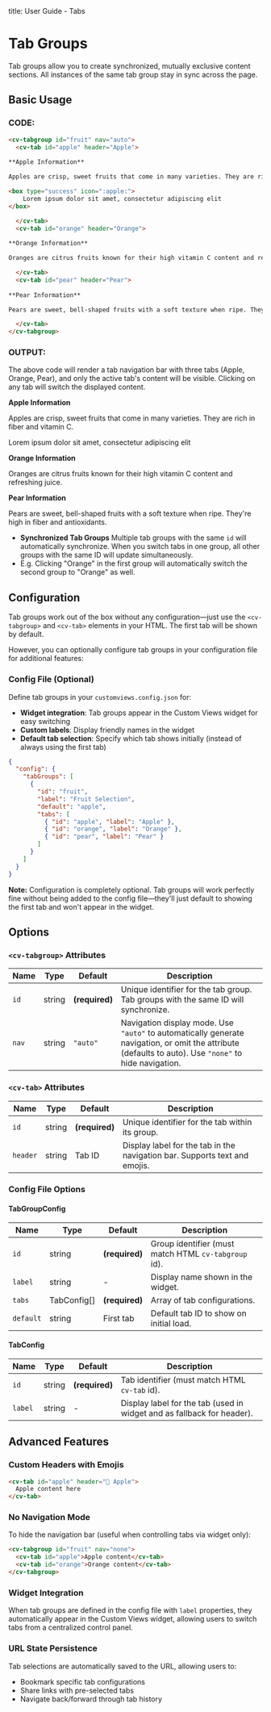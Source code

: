 <frontmatter>
  title: User Guide - Tabs
</frontmatter>

# Tab Groups

Tab groups allow you to create synchronized, mutually exclusive content sections. All instances of the same tab group stay in sync across the page.

## Basic Usage

### CODE:

```html
<cv-tabgroup id="fruit" nav="auto">
  <cv-tab id="apple" header="Apple">
  
**Apple Information**

Apples are crisp, sweet fruits that come in many varieties. They are rich in fiber and vitamin C.

<box type="success" icon=":apple:">
    Lorem ipsum dolor sit amet, consectetur adipiscing elit
</box>

  </cv-tab>
  <cv-tab id="orange" header="Orange">
  
**Orange Information**

Oranges are citrus fruits known for their high vitamin C content and refreshing juice.

  </cv-tab>
  <cv-tab id="pear" header="Pear">
  
**Pear Information**

Pears are sweet, bell-shaped fruits with a soft texture when ripe. They're high in fiber and antioxidants.

  </cv-tab>
</cv-tabgroup>
```

### OUTPUT:

The above code will render a tab navigation bar with three tabs (Apple, Orange, Pear), and only the active tab's content will be visible. Clicking on any tab will switch the displayed content.

<cv-tabgroup id="fruit" nav="auto">
  <cv-tab id="apple" header="Apple">
  
**Apple Information**

Apples are crisp, sweet fruits that come in many varieties. They are rich in fiber and vitamin C.

<box type="success" icon=":apple:">
    Lorem ipsum dolor sit amet, consectetur adipiscing elit
</box>

  </cv-tab>
  <cv-tab id="orange" header="Orange">
  
**Orange Information**

Oranges are citrus fruits known for their high vitamin C content and refreshing juice.

  </cv-tab>
  <cv-tab id="pear" header="Pear">
  
**Pear Information**

Pears are sweet, bell-shaped fruits with a soft texture when ripe. They're high in fiber and antioxidants.

  </cv-tab>
</cv-tabgroup>




* **Synchronized Tab Groups** Multiple tab groups with the same `id` will automatically synchronize. When you switch tabs in one group, all other groups with the same ID will update simultaneously.
* E.g. Clicking "Orange" in the first group will automatically switch the second group to "Orange" as well.

## Configuration

Tab groups work out of the box without any configuration—just use the `<cv-tabgroup>` and `<cv-tab>` elements in your HTML. The first tab will be shown by default.

However, you can optionally configure tab groups in your configuration file for additional features:

### Config File (Optional)

Define tab groups in your `customviews.config.json` for:
- **Widget integration**: Tab groups appear in the Custom Views widget for easy switching
- **Custom labels**: Display friendly names in the widget
- **Default tab selection**: Specify which tab shows initially (instead of always using the first tab)

```json
{
  "config": {
    "tabGroups": [
      {
        "id": "fruit",
        "label": "Fruit Selection",
        "default": "apple",
        "tabs": [
          { "id": "apple", "label": "Apple" },
          { "id": "orange", "label": "Orange" },
          { "id": "pear", "label": "Pear" }
        ]
      }
    ]
  }
}
```

<box type="info">

**Note:** Configuration is completely optional. Tab groups will work perfectly fine without being added to the config file—they'll just default to showing the first tab and won't appear in the widget.
</box>

## Options

### `<cv-tabgroup>` Attributes

| Name | Type | Default | Description |
|------|------|---------|-------------|
| `id` | string | **(required)** | Unique identifier for the tab group. Tab groups with the same ID will synchronize. |
| `nav` | string | `"auto"` | Navigation display mode. Use `"auto"` to automatically generate navigation, or omit the attribute (defaults to auto). Use `"none"` to hide navigation. |

### `<cv-tab>` Attributes

| Name | Type | Default | Description |
|------|------|---------|-------------|
| `id` | string | **(required)** | Unique identifier for the tab within its group. |
| `header` | string | Tab ID | Display label for the tab in the navigation bar. Supports text and emojis. |

### Config File Options

#### TabGroupConfig

| Name | Type | Default | Description |
|------|------|---------|-------------|
| `id` | string | **(required)** | Group identifier (must match HTML `cv-tabgroup` id). |
| `label` | string | - | Display name shown in the widget. |
| `tabs` | TabConfig[] | **(required)** | Array of tab configurations. |
| `default` | string | First tab | Default tab ID to show on initial load. |

#### TabConfig

| Name | Type | Default | Description |
|------|------|---------|-------------|
| `id` | string | **(required)** | Tab identifier (must match HTML `cv-tab` id). |
| `label` | string | - | Display label for the tab (used in widget and as fallback for header). |

## Advanced Features

### Custom Headers with Emojis

```html
<cv-tab id="apple" header="🍎 Apple">
  Apple content here
</cv-tab>
```

### No Navigation Mode

To hide the navigation bar (useful when controlling tabs via widget only):

```html
<cv-tabgroup id="fruit" nav="none">
  <cv-tab id="apple">Apple content</cv-tab>
  <cv-tab id="orange">Orange content</cv-tab>
</cv-tabgroup>
```

### Widget Integration

When tab groups are defined in the config file with `label` properties, they automatically appear in the Custom Views widget, allowing users to switch tabs from a centralized control panel.

### URL State Persistence

Tab selections are automatically saved to the URL, allowing users to:
- Bookmark specific tab configurations
- Share links with pre-selected tabs
- Navigate back/forward through tab history
